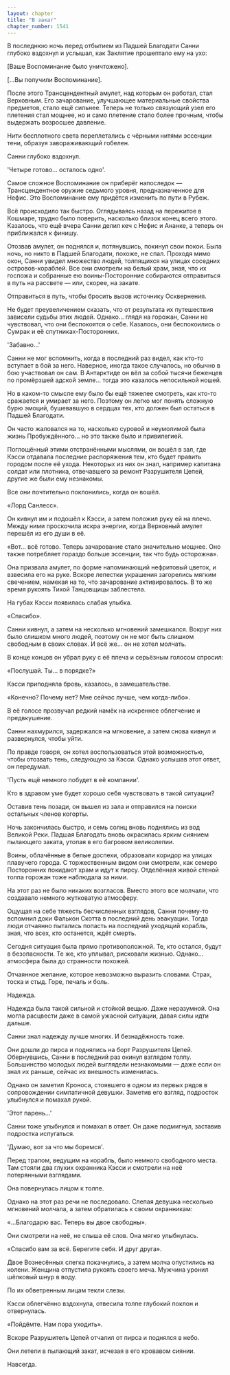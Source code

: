 ```yaml
---
layout: chapter
title: "В закат"
chapter_number: 1541
---
```




В последнюю ночь перед отбытием из Падшей Благодати Санни глубоко вздохнул и услышал, как Заклятие прошептало ему на ухо:

[Ваше Воспоминание было уничтожено].

[...Вы получили Воспоминание].

После этого Трансцендентный амулет, над которым он работал, стал Верховным. Его зачарование, улучшающее материальные свойства предметов, стало ещё сильнее. Теперь не только связующий узел его плетения стал мощнее, но и само плетение стало более прочным, чтобы выдержать возросшее давление.

Нити бесплотного света переплетались с чёрными нитями эссенции тени, образуя завораживающий гобелен.

Санни глубоко вздохнул.

'Четыре готово... осталось одно'.

Самое сложное Воспоминание он приберёг напоследок — Трансцендентное оружие седьмого уровня, предназначенное для Нефис. Это Воспоминание ему придётся изменить по пути в Рубеж.

Всё происходило так быстро. Оглядываясь назад на пережитое в Кошмаре, трудно было поверить, насколько близок конец всего этого. Казалось, что ещё вчера Санни делил кеч с Нефис и Ананке, а теперь он приближался к финишу.

Отозвав амулет, он поднялся и, потянувшись, покинул свои покои. Была ночь, но никто в Падшей Благодати, похоже, не спал. Проходя мимо окон, Санни увидел множество людей, толпящихся на улицах соседних островов-кораблей. Все они смотрели на белый храм, зная, что их госпожа и собранные ею воины-Посторонние собираются отправиться в путь на рассвете — или, скорее, на закате.

Отправиться в путь, чтобы бросить вызов источнику Осквернения.

Не будет преувеличением сказать, что от результата их путешествия зависели судьбы этих людей. Однако... глядя на горожан, Санни не чувствовал, что они беспокоятся о себе. Казалось, они беспокоились о Сумрак и её спутниках-Посторонних.

'Забавно...'

Санни не мог вспомнить, когда в последний раз видел, как кто-то вступает в бой за него. Наверное, иногда такое случалось, но обычно в бою участвовал он сам. В Антарктиде он вёл за собой тысячи беженцев по промёрзшей адской земле... тогда это казалось непосильной ношей.

Но в каком-то смысле ему было бы ещё тяжелее смотреть, как кто-то сражается и умирает за него. Поэтому он легко мог понять сложную бурю эмоций, бушевавшую в сердцах тех, кто должен был остаться в Падшей Благодати.

Он часто жаловался на то, насколько суровой и неумолимой была жизнь Пробуждённого... но это также было и привилегией.

Поглощённый этими отстранёнными мыслями, он вошёл в зал, где Кэсси отдавала последние распоряжения тем, кто будет править городом после её ухода. Некоторых из них он знал, например капитана солдат или плотника, отвечавшего за ремонт Разрушителя Цепей, другие же были ему незнакомы.

Все они почтительно поклонились, когда он вошёл.

«Лорд Санлесс».

Он кивнул им и подошёл к Кэсси, а затем положил руку ей на плечо. Между ними проскочила искра энергии, когда Верховный амулет перешёл из его души в её.

«Вот... всё готово. Теперь зачарование стало значительно мощнее. Оно также потребляет гораздо больше эссенции, так что будь осторожна».

Она призвала амулет, по форме напоминающий нефритовый цветок, и взвесила его на руке. Вскоре лепестки украшения загорелись мягким свечением, намекая на то, что зачарование активировалось. В то же время рукоять Тихой Танцовщицы заблестела.

На губах Кэсси появилась слабая улыбка.

«Спасибо».

Санни кивнул, а затем на несколько мгновений замешкался. Вокруг них было слишком много людей, поэтому он не мог быть слишком свободным в своих словах. И всё же... он не хотел молчать.

В конце концов он убрал руку с её плеча и серьёзным голосом спросил:

«Послушай. Ты... в порядке?»

Кэсси приподняла бровь, казалось, в замешательстве.

«Конечно? Почему нет? Мне сейчас лучше, чем когда-либо».

В её голосе прозвучал редкий намёк на искреннее облегчение и предвкушение.

Санни нахмурился, задержался на мгновение, а затем снова кивнул и развернулся, чтобы уйти.

По правде говоря, он хотел воспользоваться этой возможностью, чтобы отозвать тень, следующую за Кэсси. Однако услышав этот ответ, он передумал.

'Пусть ещё немного побудет в её компании'.

Кто в здравом уме будет хорошо себя чувствовать в такой ситуации?

Оставив тень позади, он вышел из зала и отправился на поиски остальных членов когорты.

Ночь закончилась быстро, и семь солнц вновь поднялись из вод Великой Реки. Падшая Благодать вновь окрасилась ярким сиянием пылающего заката, утопая в его багровом великолепии.

Воины, облачённые в белые доспехи, образовали коридор на улицах плавучего города. С торжественным видом они смотрели, как семеро Посторонних покидают храм и идут к пирсу. Отделённая живой стеной толпа горожан тоже наблюдала за ними.

На этот раз не было никаких возгласов. Вместо этого все молчали, что создавало немного жутковатую атмосферу.

Ощущая на себе тяжесть бесчисленных взглядов, Санни почему-то вспомнил доки Фалькон Скотта в последний день эвакуации. Тогда люди отчаянно пытались попасть на последний уходящий корабль, зная, что всех, кто останется, ждёт смерть.

Сегодня ситуация была прямо противоположной. Те, кто остался, будут в безопасности. Те же, кто уплывал, рисковали жизнью. Однако... атмосфера была до странности похожей.

Отчаянное желание, которое невозможно выразить словами. Страх, тоска и стыд. Горе, печаль и боль.

Надежда.

Надежда была такой сильной и стойкой вещью. Даже неразумной. Она могла расцвести даже в самой ужасной ситуации, давая силы идти дальше.

Санни знал надежду лучше многих. И безнадёжность тоже.

Они дошли до пирса и поднялись на борт Разрушителя Цепей. Обернувшись, Санни в последний раз окинул взглядом толпу. Большинство молодых людей выглядели незнакомыми — даже если он знал их раньше, сейчас их внешность изменилась.

Однако он заметил Кроноса, стоявшего в одном из первых рядов в сопровождении симпатичной девушки. Заметив его взгляд, подросток улыбнулся и помахал рукой.

'Этот парень...'

Санни тоже улыбнулся и помахал в ответ. Он даже подмигнул, заставив подростка испугаться.

'Думаю, вот за что мы боремся'.

Перед трапом, ведущим на корабль, было немного свободного места. Там стояли два глухих охранника Кэсси и смотрели на неё потерянными взглядами.

Она повернулась лицом к толпе.

Однако на этот раз речи не последовало. Слепая девушка несколько мгновений молчала, а затем обратилась к своим охранникам:

«...Благодарю вас. Теперь вы двое свободны».

Они смотрели на неё, не слыша её слов. Она мягко улыбнулась.

«Спасибо вам за всё. Берегите себя. И друг друга».

Двое Вознесённых слегка покачнулись, а затем молча опустились на колени. Женщина отпустила рукоять своего меча. Мужчина уронил шёлковый шнур в воду.

По их обветренным лицам текли слезы.

Кэсси облегчённо вздохнула, отвесила толпе глубокий поклон и отвернулась.

«Пойдёмте. Нам пора уходить».

Вскоре Разрушитель Цепей отчалил от пирса и поднялся в небо.

Они летели в пылающий закат, исчезая в его кровавом сиянии.

Навсегда.

